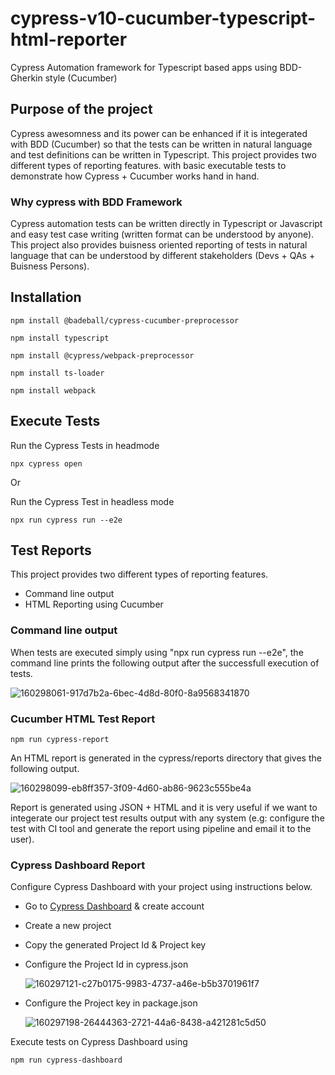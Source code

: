 # cypress-v10-cucumber-typescript-html-reporter
Cypress Automation framework for Typescript based apps using BDD-Gherkin style (Cucumber) 

## Purpose of the project
Cypress awesomness and its power can be enhanced if it is integerated with BDD (Cucumber) so that the tests can be written in natural language and test definitions can be written in Typescript. This project provides two different types of reporting features. with basic executable tests to demonstrate how Cypress  + Cucumber works hand in hand.

### Why cypress with BDD Framework
Cypress automation tests can be written directly in Typescript or Javascript and easy test case writing (written format can be understood by anyone). This project also provides buisness oriented reporting of tests in natural language that can be understood by different stakeholders (Devs + QAs + Buisness Persons).


## Installation
```
npm install @badeball/cypress-cucumber-preprocessor
```
```
npm install typescript
```
```
npm install @cypress/webpack-preprocessor
```
```
npm install ts-loader
```
```
npm install webpack
```
## Execute Tests
Run the Cypress Tests in headmode
```
npx cypress open
```
Or

Run the Cypress Test in headless mode
```
npx run cypress run --e2e
```
## Test Reports
This project provides two different types of reporting features.
- Command line output
- HTML Reporting using Cucumber

### Command line output
When tests are executed simply using "npx run cypress run --e2e", the command line prints the following output after the successfull execution of tests.

![160298061-917d7b2a-6bec-4d8d-80f0-8a9568341870](https://user-images.githubusercontent.com/41230361/160299125-80d2c0da-1290-4fc3-bae1-44ee000edd34.jpg)

### Cucumber HTML Test Report
```
npm run cypress-report
```

An HTML report is generated in the cypress/reports directory that gives the following output. 

![160298099-eb8ff357-3f09-4d60-ab86-9623c555be4a](https://user-images.githubusercontent.com/41230361/160299164-d87f95a8-750e-4d87-9021-67a91216b60b.jpg)

Report is generated using JSON + HTML and it is very useful if we want to integerate our project test results output with any system (e.g: configure the test with CI tool and generate the report using pipeline and email it to the user).

### Cypress Dashboard Report
Configure Cypress Dashboard with your project using instructions below.

- Go to [Cypress Dashboard](https://dashboard.cypress.io/login) & create account 
- Create a new project
- Copy the generated Project Id & Project key
- Configure the Project Id in cypress.json
  
  ![160297121-c27b0175-9983-4737-a46e-b5b3701961f7](https://user-images.githubusercontent.com/41230361/160299025-c95793d9-124d-405d-a01a-dbdbb0115ce7.jpg)

- Configure the Project key in package.json
  
  ![160297198-26444363-2721-44a6-8438-a421281c5d50](https://user-images.githubusercontent.com/41230361/160299050-af4441bb-bfcf-4698-9b97-1762f05bfe62.jpg)

Execute tests on Cypress Dashboard using
```
npm run cypress-dashboard
```
